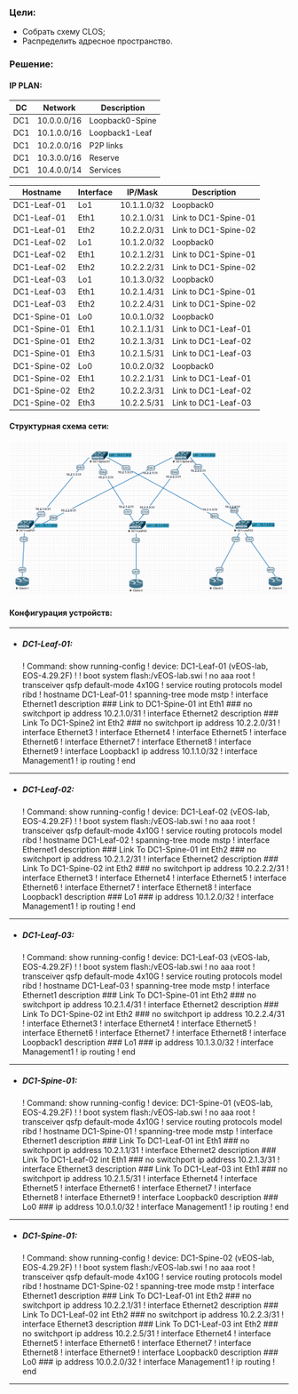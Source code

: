 ### Цели:
- Собрать схему CLOS;
- Распределить адресное пространство.

### Решение:
#### IP PLAN:

|DC|Network|Description|
|-------|-----------|-----------|
|DC1  |10.0.0.0/16| Loopback0-Spine|
|DC1  |10.1.0.0/16| Loopback1-Leaf|
|DC1  |10.2.0.0/16| P2P links|
|DC1  |10.3.0.0/16| Reserve|
|DC1  |10.4.0.0/14| Services|

  
| Hostname   |Interface | IP/Mask  | Description |
| ----------- | ----------- |-----------|-----------|
| DC1-Leaf-01   | Lo1   |10.1.1.0/32    |Loopback0|
| DC1-Leaf-01   | Eth1   |10.2.1.0/31  |Link to DC1-Spine-01|
| DC1-Leaf-01   | Eth2   |10.2.2.0/31  |Link to DC1-Spine-02|
| DC1-Leaf-02   | Lo1   |10.1.2.0/32    |Loopback0|
| DC1-Leaf-02   | Eth1   |10.2.1.2/31  |Link to DC1-Spine-01|
| DC1-Leaf-02   | Eth2   |10.2.2.2/31  |Link to DC1-Spine-02|
| DC1-Leaf-03   | Lo1   |10.1.3.0/32    |Loopback0|
| DC1-Leaf-03   | Eth1   |10.2.1.4/31  |Link to DC1-Spine-01|
| DC1-Leaf-03   | Eth2   |10.2.2.4/31  |Link to DC1-Spine-02|
| DC1-Spine-01   | Lo0   |10.0.1.0/32    |Loopback0|
| DC1-Spine-01   | Eth1   |10.2.1.1/31  |Link to DC1-Leaf-01|
| DC1-Spine-01   | Eth2   |10.2.1.3/31  |Link to DC1-Leaf-02|
| DC1-Spine-01   | Eth3   |10.2.1.5/31  |Link to DC1-Leaf-03|
| DC1-Spine-02   | Lo0   |10.0.2.0/32    |Loopback0|
| DC1-Spine-02   | Eth1   |10.2.2.1/31  |Link to DC1-Leaf-01|
| DC1-Spine-02   | Eth2   |10.2.2.3/31  |Link to DC1-Leaf-02|
| DC1-Spine-02   | Eth3   |10.2.2.5/31  |Link to DC1-Leaf-03|

#### Структурная схема сети:
![123](/lesson1/DC-Topology.png)

#### Конфигурация устройств:
----------------------------
- ##### DC1-Leaf-01:
    ! Command: show running-config
    ! device: DC1-Leaf-01 (vEOS-lab, EOS-4.29.2F)
    !
    ! boot system flash:/vEOS-lab.swi
    !
    no aaa root
    !
    transceiver qsfp default-mode 4x10G
    !
    service routing protocols model ribd
    !
    hostname DC1-Leaf-01
    !
    spanning-tree mode mstp
    !
    interface Ethernet1
       description ### Link to DC1-Spine-01 int Eth1 ###
       no switchport
       ip address 10.2.1.0/31
    !
    interface Ethernet2
       description ### Link To DC1-Spine2 int Eth2 ###
       no switchport
       ip address 10.2.2.0/31
    !
    interface Ethernet3
    !
    interface Ethernet4
    !
    interface Ethernet5
    !
    interface Ethernet6
    !
    interface Ethernet7
    !
    interface Ethernet8
    !
    interface Ethernet9
    !
    interface Loopback1
       ip address 10.1.1.0/32
    !
    interface Management1
    !
    ip routing
    !
    end
----------------------------
- ##### DC1-Leaf-02:
    ! Command: show running-config
    ! device: DC1-Leaf-02 (vEOS-lab, EOS-4.29.2F)
    !
    ! boot system flash:/vEOS-lab.swi
    !
    no aaa root
    !
    transceiver qsfp default-mode 4x10G
    !
    service routing protocols model ribd
    !
    hostname DC1-Leaf-02
    !
    spanning-tree mode mstp
    !
    interface Ethernet1
       description ### Link To DC1-Spine-01 int Eth2 ###
       no switchport
       ip address 10.2.1.2/31
    !
    interface Ethernet2
       description ### Link To DC1-Spine-02 int Eth2 ###
       no switchport
       ip address 10.2.2.2/31
    !
    interface Ethernet3
    !
    interface Ethernet4
    !
    interface Ethernet5
    !
    interface Ethernet6
    !
    interface Ethernet7
    !
    interface Ethernet8
    !
    interface Loopback1
       description ### Lo1 ###
       ip address 10.1.2.0/32
    !
    interface Management1
    !
    ip routing
    !
    end
----------------------------
- ##### DC1-Leaf-03:
    ! Command: show running-config
    ! device: DC1-Leaf-03 (vEOS-lab, EOS-4.29.2F)
    !
    ! boot system flash:/vEOS-lab.swi
    !
    no aaa root
    !
    transceiver qsfp default-mode 4x10G
    !
    service routing protocols model ribd
    !
    hostname DC1-Leaf-03
    !
    spanning-tree mode mstp
    !
    interface Ethernet1
       description ### Link To DC1-Spine-01 int Eth2 ###
       no switchport
       ip address 10.2.1.4/31
    !
    interface Ethernet2
       description ### Link To DC1-Spine-02 int Eth2 ###
       no switchport
       ip address 10.2.2.4/31
    !
    interface Ethernet3
    !
    interface Ethernet4
    !
    interface Ethernet5
    !
    interface Ethernet6
    !
    interface Ethernet7
    !
    interface Ethernet8
    !
    interface Loopback1
       description ### Lo1 ###
       ip address 10.1.3.0/32
    !
    interface Management1
    !
    ip routing
    !
    end
----------------------------
- ##### DC1-Spine-01:
    ! Command: show running-config
    ! device: DC1-Spine-01 (vEOS-lab, EOS-4.29.2F)
    !
    ! boot system flash:/vEOS-lab.swi
    !
    no aaa root
    !
    transceiver qsfp default-mode 4x10G
    !
    service routing protocols model ribd
    !
    hostname DC1-Spine-01
    !
    spanning-tree mode mstp
    !
    interface Ethernet1
       description ### Link To DC1-Leaf-01 int Eth1 ###
       no switchport
       ip address 10.2.1.1/31
    !
    interface Ethernet2
       description ### Link To DC1-Leaf-02 int Eth1 ###
       no switchport
       ip address 10.2.1.3/31
    !
    interface Ethernet3
       description ### Link To DC1-Leaf-03 int Eth1 ###
       no switchport
       ip address 10.2.1.5/31
    !
    interface Ethernet4
    !
    interface Ethernet5
    !
    interface Ethernet6
    !
    interface Ethernet7
    !
    interface Ethernet8
    !
    interface Ethernet9
    !
    interface Loopback0
       description ### Lo0 ###
       ip address 10.0.1.0/32
    !
    interface Management1
    !
    ip routing
    !
    end
----------------------------
- ##### DC1-Spine-01:
    ! Command: show running-config
    ! device: DC1-Spine-02 (vEOS-lab, EOS-4.29.2F)
    !
    ! boot system flash:/vEOS-lab.swi
    !
    no aaa root
    !
    transceiver qsfp default-mode 4x10G
    !
    service routing protocols model ribd
    !
    hostname DC1-Spine-02
    !
    spanning-tree mode mstp
    !
    interface Ethernet1
       description ### Link To DC1-Leaf-01 int Eth2 ###
       no switchport
       ip address 10.2.2.1/31
    !
    interface Ethernet2
       description ### Link To DC1-Leaf-02 int Eth2 ###
       no switchport
       ip address 10.2.2.3/31
    !
    interface Ethernet3
       description ### Link To DC1-Leaf-03 int Eth2 ###
       no switchport
       ip address 10.2.2.5/31
    !
    interface Ethernet4
    !
    interface Ethernet5
    !
    interface Ethernet6
    !
    interface Ethernet7
    !
    interface Ethernet8
    !
    interface Ethernet9
    !
    interface Loopback0
       description ### Lo0 ###
       ip address 10.0.2.0/32
    !
    interface Management1
    !
    ip routing
    !
    end
----------------------------

